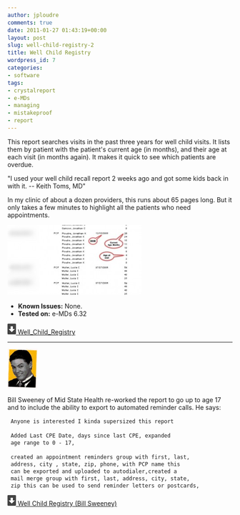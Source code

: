 ```yaml
---
author: jploudre
comments: true
date: 2011-01-27 01:43:19+00:00
layout: post
slug: well-child-registry-2
title: Well Child Registry
wordpress_id: 7
categories:
- software
tags:
- crystalreport
- e-MDs
- managing
- mistakeproof
- report
---
```


This report searches visits in the past three years for well child visits. It lists them by patient with the patient's current age (in months), and their age at each visit (in months again). It makes it quick to see which patients are overdue.

"I used your well child recall report 2 weeks ago and got some kids back in with it. -- Keith Toms, MD"

In my clinic of about a dozen providers, this runs about 65 pages long. But it only takes a few minutes to highlight all the patients who need appointments.

[![](/files/2011/01/photo-300x156.jpg)](/files/2011/01/photo.jpg)

* **Known Issues:** None.
* **Tested on:** e-MDs 6.32

[![](/files/2011/01/57-download.png) Well_Child_Registry](/files/2011/01/Well_Child_Registry.zip)

----------------
![](/files/2011/05/billsweeney.gif)

Bill Sweeney of Mid State Health re-worked the report to go up to age 17 and to include the ability to export to automated reminder calls. He says: 

     Anyone is interested I kinda supersized this report
     
     Added Last CPE Date, days since last CPE, expanded
     age range to 0 - 17, 
     
     created an appointment reminders group with first, last, 
     address, city , state, zip, phone, with PCP name this 
     can be exported and uploaded to autodialer,created a 
     mail merge group with first, last, address, city, state, 
     zip this can be used to send reminder letters or postcards,
     
[![](/files/2011/01/57-download.png) Well Child Registry (Bill Sweeney)](/files/2011/01/Well-Child-Registry-Bill-Sweeney.zip)
